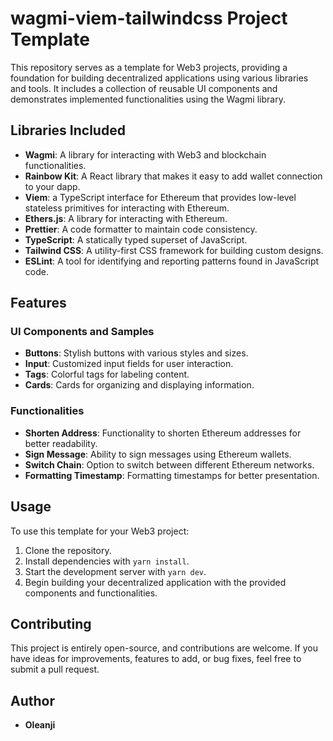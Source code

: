 # wagmi-viem-tailwindcss Project Template

This repository serves as a template for Web3 projects, providing a foundation for building decentralized applications using various libraries and tools. It includes a collection of reusable UI components and demonstrates implemented functionalities using the Wagmi library.

## Libraries Included

- **Wagmi**: A library for interacting with Web3 and blockchain functionalities.
- **Rainbow Kit**: A React library that makes it easy to add wallet connection to your dapp.
- **Viem**: a TypeScript interface for Ethereum that provides low-level stateless primitives for interacting with Ethereum.
- **Ethers.js**: A library for interacting with Ethereum.
- **Prettier**: A code formatter to maintain code consistency.
- **TypeScript**: A statically typed superset of JavaScript.
- **Tailwind CSS**: A utility-first CSS framework for building custom designs.
- **ESLint**: A tool for identifying and reporting patterns found in JavaScript code.

## Features

### UI Components and Samples

- **Buttons**: Stylish buttons with various styles and sizes.
- **Input**: Customized input fields for user interaction.
- **Tags**: Colorful tags for labeling content.
- **Cards**: Cards for organizing and displaying information.

### Functionalities

- **Shorten Address**: Functionality to shorten Ethereum addresses for better readability.
- **Sign Message**: Ability to sign messages using Ethereum wallets.
- **Switch Chain**: Option to switch between different Ethereum networks.
- **Formatting Timestamp**: Formatting timestamps for better presentation.

## Usage

To use this template for your Web3 project:

1. Clone the repository.
2. Install dependencies with `yarn install`.
3. Start the development server with `yarn dev`.
4. Begin building your decentralized application with the provided components and functionalities.

## Contributing

This project is entirely open-source, and contributions are welcome. If you have ideas for improvements, features to add, or bug fixes, feel free to submit a pull request.

## Author

- **Oleanji**
